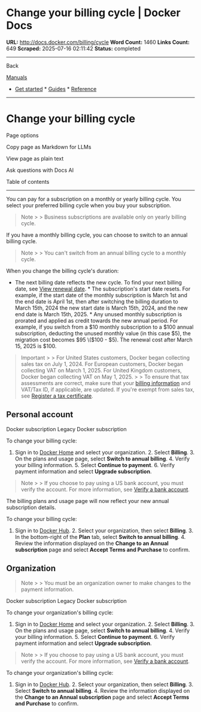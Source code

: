 # Change your billing cycle | Docker Docs

**URL:** http://docs.docker.com/billing/cycle
**Word Count:** 1460
**Links Count:** 649
**Scraped:** 2025-07-16 02:11:42
**Status:** completed

---

Back

[Manuals](https://docs.docker.com/manuals/)

  * [Get started](http://docs.docker.com/get-started/)   * [Guides](http://docs.docker.com/guides/)   * [Reference](http://docs.docker.com/reference/)

* * *

# Change your billing cycle

Page options

Copy page as Markdown for LLMs

View page as plain text

Ask questions with Docs AI

Table of contents

* * *

You can pay for a subscription on a monthly or yearly billing cycle. You select your preferred billing cycle when you buy your subscription.

> Note >  > Business subscriptions are available only on yearly billing cycle.

If you have a monthly billing cycle, you can choose to switch to an annual billing cycle.

> Note >  > You can't switch from an annual billing cycle to a monthly cycle.

When you change the billing cycle's duration:

  * The next billing date reflects the new cycle. To find your next billing date, see [View renewal date](https://docs.docker.com/billing/history/#view-renewal-date).   * The subscription's start date resets. For example, if the start date of the monthly subscription is March 1st and the end date is April 1st, then after switching the billing duration to March 15th, 2024 the new start date is March 15th, 2024, and the new end date is March 15th, 2025.   * Any unused monthly subscription is prorated and applied as credit towards the new annual period. For example, if you switch from a $10 monthly subscription to a $100 annual subscription, deducting the unused monthly value \(in this case $5\), the migration cost becomes $95 \($100 - $5\). The renewal cost after March 15, 2025 is $100.

> Important >  > For United States customers, Docker began collecting sales tax on July 1, 2024. For European customers, Docker began collecting VAT on March 1, 2025. For United Kingdom customers, Docker began collecting VAT on May 1, 2025. >  > To ensure that tax assessments are correct, make sure that your [billing information](http://docs.docker.com/billing/details/) and VAT/Tax ID, if applicable, are updated. If you're exempt from sales tax, see [Register a tax certificate](http://docs.docker.com/billing/tax-certificate/).

## Personal account

Docker subscription  Legacy Docker subscription

To change your billing cycle:

  1. Sign in to [Docker Home](https://app.docker.com/) and select your organization.   2. Select **Billing**.   3. On the plans and usage page, select **Switch to annual billing**.   4. Verify your billing information.   5. Select **Continue to payment**.   6. Verify payment information and select **Upgrade subscription**.

> Note >  > If you choose to pay using a US bank account, you must verify the account. For more information, see [Verify a bank account](https://docs.docker.com/billing/payment-method/#verify-a-bank-account).

The billing plans and usage page will now reflect your new annual subscription details.

To change your billing cycle:

  1. Sign in to [Docker Hub](https://hub.docker.com).   2. Select your organization, then select **Billing**.   3. In the bottom-right of the **Plan** tab, select **Switch to annual billing**.   4. Review the information displayed on the **Change to an Annual subscription** page and select **Accept Terms and Purchase** to confirm.

## Organization

> Note >  > You must be an organization owner to make changes to the payment information.

Docker subscription  Legacy Docker subscription

To change your organization's billing cycle:

  1. Sign in to [Docker Home](https://app.docker.com/) and select your organization.   2. Select **Billing**.   3. On the plans and usage page, select **Switch to annual billing**.   4. Verify your billing information.   5. Select **Continue to payment**.   6. Verify payment information and select **Upgrade subscription**.

> Note >  > If you choose to pay using a US bank account, you must verify the account. For more information, see [Verify a bank account](https://docs.docker.com/billing/payment-method/#verify-a-bank-account).

To change your organization's billing cycle:

  1. Sign in to [Docker Hub](https://hub.docker.com).   2. Select your organization, then select **Billing**.   3. Select **Switch to annual billing**.   4. Review the information displayed on the **Change to an Annual subscription** page and select **Accept Terms and Purchase** to confirm.